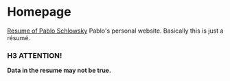 # Homepage
[Resume of Pablo Schlowsky](https://rostyslav-diakiv.github.io/homepage/ "Pablo's CV")
Pablo's personal website. Basically this is just a résumé.
### H3 ATTENTION!
**Data in the resume may not be true.**
